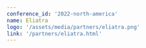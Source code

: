 ```yaml
---
conference_id: '2022-north-america'
name: Eliatra
logo: '/assets/media/partners/eliatra.png'
link: '/partners/eliatra.html'
---
```

